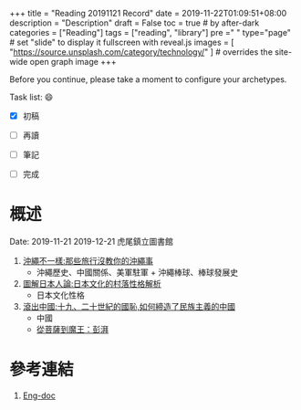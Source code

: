 +++
title = "Reading 20191121 Record"
date = 2019-11-22T01:09:51+08:00
description = "Description"
draft = False
toc = true  # by after-dark
categories = ["Reading"]
tags = ["reading", "library"]
pre ="<i class='fa fa-file'></i> "
type="page" # set "slide" to display it fullscreen with reveal.js
images = [
  "https://source.unsplash.com/category/technology/"
] # overrides the site-wide open graph image
+++

Before you continue, please take a moment to configure your archetypes.


<!--more-->

Task list: :smile:

- [x] 初稿
- [ ] 再讀
- [ ] 筆記
- [ ] 完成


# 概述
    
Date: 2019-11-21	2019-12-21   虎尾鎮立圖書館

1. [沖繩不一樣:那些旅行沒教你的沖繩事](http://library.ylccb.gov.tw/bookDetail.do?id=569407)
    * 沖繩歷史、中國關係、美軍駐軍 + 沖繩棒球、棒球發展史 
2. [圖解日本人論:日本文化的村落性格解析](http://library.ylccb.gov.tw/bookDetail.do?id=568465)
    * 日本文化性格
3. [滾出中國:十九、二十世紀的國恥,如何締造了民族主義的中國](http://library.ylccb.gov.tw/bookDetail.do?id=568550)
    * 中國
    * [從菩薩到魔王：彭湃](https://www.thenewslens.com/article/107220)




# 參考連結

1. [Eng-doc](http://daringfireball.net/projects/markdown/syntax)


[google]: https://www.google.com "Search Engine"
